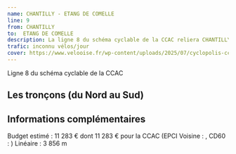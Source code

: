 ```yaml
---
name: CHANTILLY - ETANG DE COMELLE
line: 9
from: CHANTILLY 
to:  ETANG DE COMELLE 
description: La ligne 8 du schéma cyclable de la CCAC reliera CHANTILLY  à ETANG DE COMELLE 
trafic: inconnu vélos/jour
cover: https://www.velooise.fr/wp-content/uploads/2025/07/cyclopolis-ccac-8.jpg
---
```

Ligne 8 du schéma cyclable de la CCAC  
## Les tronçons (du Nord au Sud)

## Informations complémentaires

Budget estimé : 11 283 € dont 11 283 € pour la CCAC (EPCI Voisine : , CD60 : )
Linéaire : 3 856 m

